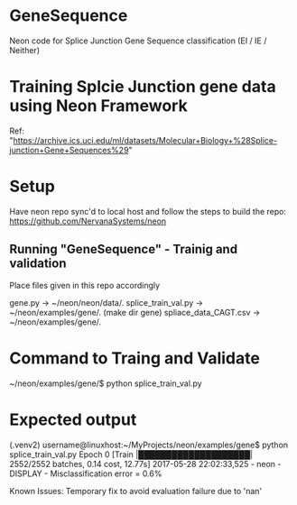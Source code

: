 # GeneSequence
Neon code for Splice Junction Gene Sequence classification (EI / IE / Neither)

# Training Splcie Junction gene data using Neon Framework
Ref: "https://archive.ics.uci.edu/ml/datasets/Molecular+Biology+%28Splice-junction+Gene+Sequences%29"

# Setup
Have neon repo sync'd to local host and follow the steps to build the repo: https://github.com/NervanaSystems/neon

## Running "GeneSequence" - Trainig and validation

Place files given in this repo accordingly

gene.py -> ~/neon/neon/data/.
splice_train_val.py -> ~/neon/examples/gene/.   (make dir gene)
spliace_data_CAGT.csv -> ~/neon/examples/gene/.

# Command to Traing and Validate

~/neon/examples/gene/$ python splice_train_val.py

# Expected output

(.venv2) username@linuxhost:~/MyProjects/neon/examples/gene$ python splice_train_val.py
Epoch 0   [Train |████████████████████| 2552/2552 batches, 0.14 cost, 12.77s]
2017-05-28 22:02:33,525 - neon - DISPLAY - Misclassification error = 0.6%

Known Issues:
  Temporary fix to avoid evaluation failure due to 'nan'





